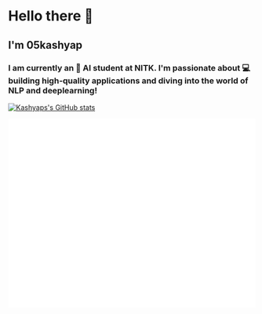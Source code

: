 # Hello there 👋
## I'm 05kashyap

### I am currently an 🤖 AI student at NITK. I'm passionate about 💻 building high-quality applications and diving into the world of NLP and deeplearning!

[![Kashyaps's GitHub stats](https://github-readme-stats.vercel.app/api?username=05kashyap&show_icons=true&theme=tokyonight)](https://github.com/anuraghazra/github-readme-stats)

![Metrics](/github-metrics.svg)

